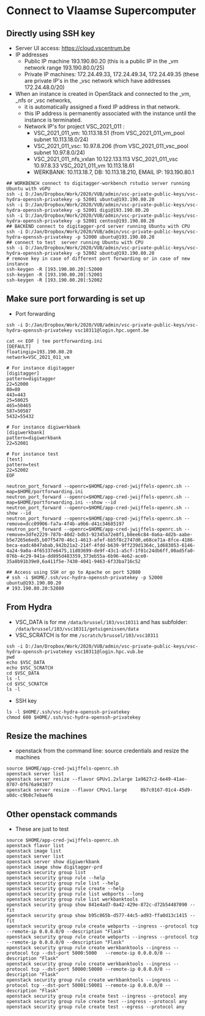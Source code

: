 # Connect to Vlaamse Supercomputer

## Directly using SSH key

- Server UI access: https://cloud.vscentrum.be
- IP addresses
    - Public IP machine 193.190.80.20 (this is a public IP in the _vm network range 193.190.80.0/25) 
    - Private IP machines: 172.24.49.33, 172.24.49.34, 172.24.49.35 (these are private IP's in the _vsc network which have addresses 172.24.48.0/20)
- When an instance is created in OpenStack and connected to the _vm, _nfs or _vsc networks, 
    - it is automatically assigned a fixed IP address in that network. 
    - this IP address is permanently associated with the instance until the instance is terminated.
    - Network IP's for project VSC_2021_011 :
        - VSC_2021_011_vm: 10.113.18.51  (from VSC_2021_011_vm_pool  subnet 10.113.18.0/24)
        - VSC_2021_011_vsc: 10.97.8.206  (from VSC_2021_011_vsc_pool subnet 10.97.8.0/24)
        - VSC_2021_011_nfs_vxlan 10.122.133.113
          VSC_2021_011_vsc 10.97.8.33
          VSC_2021_011_vm 10.113.18.61
        - WERKBANK: 10.113.18.7, DB: 10.113.18.210, EMAIL IP: 193.190.80.1


```
## WORKBENCH connect to digitagger-workbench rstudio server running Ubuntu with vGPU
ssh -i D:/Jan/Dropbox/Work/2020/VUB/admin/vsc-private-public-keys/vsc-hydra-openssh-privatekey -p 52001 ubuntu@193.190.80.20
ssh -i D:/Jan/Dropbox/Work/2020/VUB/admin/vsc-private-public-keys/vsc-hydra-openssh-privatekey -p 52001 digi@193.190.80.20
ssh -i D:/Jan/Dropbox/Work/2020/VUB/admin/vsc-private-public-keys/vsc-hydra-openssh-privatekey -p 52001 centos@193.190.80.20
## BACKEND connect to digitagger-prd server running Ubuntu with CPU
ssh -i D:/Jan/Dropbox/Work/2020/VUB/admin/vsc-private-public-keys/vsc-hydra-openssh-privatekey -p 52000 ubuntu@193.190.80.20
## connect to test  server running Ubuntu with CPU
ssh -i D:/Jan/Dropbox/Work/2020/VUB/admin/vsc-private-public-keys/vsc-hydra-openssh-privatekey -p 52002 ubuntu@193.190.80.20
# remove key in case of different port forwarding or in case of new instance
ssh-keygen -R [193.190.80.20]:52000
ssh-keygen -R [193.190.80.20]:52001
ssh-keygen -R [193.190.80.20]:52002
```

## Make sure port forwarding is set up

- Port forwarding

```
ssh -i D:/Jan/Dropbox/Work/2020/VUB/admin/vsc-private-public-keys/vsc-hydra-openssh-privatekey vsc10311@login.hpc.ugent.be

cat << EOF | tee portforwarding.ini
[DEFAULT]
floatingip=193.190.80.20
network=VSC_2021_011_vm

# For instance digitagger
[digitagger]
pattern=digitagger
22=52000
80=80
443=443
25=50025
465=50465
587=50587
5432=55432

# For instance digiwerkbank
[digiwerkbank]
pattern=digiwerkbank
22=52001

# For instance test
[test]
pattern=test
22=52002
EOF

neutron_port_forward --openrc=$HOME/app-cred-jwijffels-openrc.sh --map=$HOME/portforwarding.ini
neutron_port_forward --openrc=$HOME/app-cred-jwijffels-openrc.sh --map=$HOME/portforwarding.ini --show --id
neutron_port_forward --openrc=$HOME/app-cred-jwijffels-openrc.sh --show --id
neutron_port_forward --openrc=$HOME/app-cred-jwijffels-openrc.sh --remove=dcc09906-fa7a-4f4b-a9b6-d41c34685197
neutron_port_forward --openrc=$HOME/app-cred-jwijffels-openrc.sh --remove=3dfe2229-787b-40d2-bdb3-92345a72e8f1,b8ee6c84-0a6a-4d2b-aabe-b5e7265e6ed5,b07f5470-46c1-4613-afef-bb5f8c2747d0,e68ce71a-8fce-4186-beca-eadc4047abab,942b21a2-214f-4fdd-b639-9ff239d1364c,1d683053-6146-4a24-9a0a-4f65337e6475,11d03699-de9f-43c1-a5cf-1f01c24db6ff,00ad5fa0-076b-4c29-941a-dd895d483359,373eb55a-6b96-4e62-ace0-35a8b91b39e0,6a411f5e-7430-4041-9463-6f33ba716c52

## Access using SSH or go to Apache on port 52080
# ssh -i $HOME/.ssh/vsc-hydra-openssh-privatekey -p 52000 ubuntu@193.190.80.20
# 193.190.80.20:52080
```


## From Hydra

- VSC_DATA is for me    `/data/brussel/103/vsc10311` and has subfolder: `/data/brussel/103/vsc10311/getuigenissen/data`
- VSC_SCRATCH is for me `/scratch/brussel/103/vsc10311`

```
ssh -i D:/Jan/Dropbox/Work/2020/VUB/admin/vsc-private-public-keys/vsc-hydra-openssh-privatekey vsc10311@login.hpc.vub.be
pwd
echo $VSC_DATA 
echo $VSC_SCRATCH 
cd $VSC_DATA
ls -l
cd $VSC_SCRATCH
ls -l
```

- SSH key

```
ls -l $HOME/.ssh/vsc-hydra-openssh-privatekey 
chmod 600 $HOME/.ssh/vsc-hydra-openssh-privatekey 
```

## Resize the machines 

- openstack from the command line: source credentials and resize the machines

```
source $HOME/app-cred-jwijffels-openrc.sh
openstack server list
openstack server resize --flavor GPUv1.2xlarge 1a9627c2-6e49-41ae-8707-0f676a943877 
openstack server resize --flavor CPUv1.large	 0b7c0167-01c4-45d9-a0dc-c9b0c7ebaef6
```

## Other openstack commands

- These are just to test

```
source $HOME/app-cred-jwijffels-openrc.sh
openstack flavor list
openstack image list
openstack server list
openstack server show digiwerkbank
openstack image show digitagger-prd
openstack security group list
openstack security group rule --help
openstack security group rule list --help
openstack security group rule create --help
openstack security group rule list webports --long
openstack security group rule list werkbanktools
openstack security group show 841e4ad7-0a42-429e-872c-d72b54487090 --fit
openstack security group show b95c865b-d577-44c5-ad93-ffa0d13c1415 --fit
openstack security group rule create webports --ingress --protocol tcp  --remote-ip 0.0.0.0/0 --description "Flask"
openstack security group rule create webports --ingress --protocol tcp  --remote-ip 0.0.0.0/0 --description "Flask"
openstack security group rule create werkbanktools --ingress --protocol tcp --dst-port 5000:5000   --remote-ip 0.0.0.0/0 --description "Flask"
openstack security group rule create werkbanktools --ingress --protocol tcp --dst-port 50000:50000 --remote-ip 0.0.0.0/0 --description "Flask"
openstack security group rule create werkbanktools --ingress --protocol tcp --dst-port 50001:50001 --remote-ip 0.0.0.0/0 --description "Flask"
openstack security group rule create test --ingress --protocol any  
openstack security group rule create test --ingress --protocol any  
openstack security group rule create test --egress --protocol any  
```